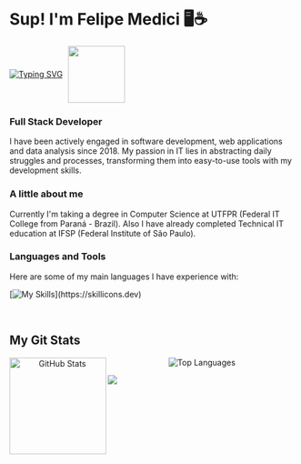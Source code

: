 <h1 align="left" id="macropower-title">Sup! I'm Felipe Medici 🖥️☕</h1>

<div style="display: flex; align-items: center;">
  <a href="https://git.io/typing-svg">
    <img src="https://readme-typing-svg.demolab.com?font=Rubik&pause=1000&color=F77C15&background=FFFFFF00&random=false&width=435&lines=First+analyse%2C+them+code" alt="Typing SVG" />
  </a>
  <img src="https://media1.tenor.com/m/xMmwPOqFFSAAAAAC/aesthetic-typing.gif" style="margin-left: 10px; width: 100px; height: auto;" />
</div>

<h3>Full Stack Developer</h3>

I have been actively engaged in software development, web applications and data analysis since 2018. My passion in IT lies in abstracting daily struggles and processes, transforming them into easy-to-use tools with my development skills.

<h3 >A little about me</h3>

Currently I'm taking a degree in Computer Science at UTFPR (Federal IT College from Paraná - Brazil).
Also I have already completed Technical IT education at IFSP (Federal Institute of São Paulo).

<h3  id="macropower-tech">Languages and Tools</h3>

Here are some of my main languages I have experience with:

[![My Skills](https://skillicons.dev/icons?i=cs,dotnet,ts,js,react,nodejs,java,mysql,mongodb,git,vue,tailwind,)](https://skillicons.dev)

<br>

<div> 
<h2  id="macropower-tech">My Git Stats</h2>
    
</div> <div align="center">
  <img height="170" align="left" src="https://github-readme-stats.vercel.app/api?username=femedici&show_icons=true&theme=slateorange&include_all_commits=true&count_private=true" alt="GitHub Stats" />
  <img src="https://github-readme-stats.vercel.app/api/top-langs/?username=femedici&layout=compact&theme=slateorange" alt="Top Languages" />
</div>

![](https://komarev.com/ghpvc/?username=femedici&color=orange)
